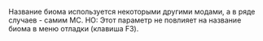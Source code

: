 Название биома используется некоторыми другими модами, а в ряде случаев - самим MC. НО: Этот параметр не повлияет на
название биома в меню отладки (клавиша F3).